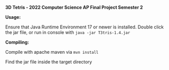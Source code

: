 **3D Tetris - 2022 Computer Science AP Final Project Semester 2**

**Usage:**

Ensure that Java Runtime Environment 17 or newer is installed.
Double click the jar file, or run in console with `java -jar T3tris-1.4.jar`

**Compiling:**

Compile with apache maven via `mvn install`

Find the jar file inside the target directory

